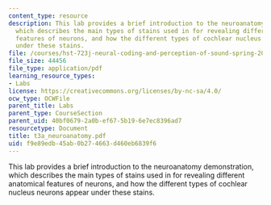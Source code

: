 ```yaml
---
content_type: resource
description: This lab provides a brief introduction to the neuroanatomy demonstration,
  which describes the main types of stains used in for revealing different anatomical
  features of neurons, and how the different types of cochlear nucleus neurons appear
  under these stains.
file: /courses/hst-723j-neural-coding-and-perception-of-sound-spring-2005/f9e89edb45ab0b274663d460eb6839f6_t3a_neuroanatomy.pdf
file_size: 44456
file_type: application/pdf
learning_resource_types:
- Labs
license: https://creativecommons.org/licenses/by-nc-sa/4.0/
ocw_type: OCWFile
parent_title: Labs
parent_type: CourseSection
parent_uid: 40bf0679-2a0b-ef67-5b19-6e7ec8396ad7
resourcetype: Document
title: t3a_neuroanatomy.pdf
uid: f9e89edb-45ab-0b27-4663-d460eb6839f6
---
```

This lab provides a brief introduction to the neuroanatomy demonstration, which describes the main types of stains used in for revealing different anatomical features of neurons, and how the different types of cochlear nucleus neurons appear under these stains.